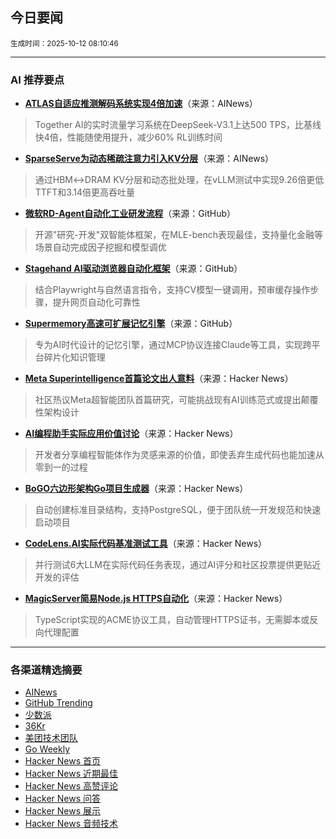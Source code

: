 ## 今日要闻

<sub> 生成时间：2025-10-12 08:10:46</sub>


---

### AI 推荐要点

- **[ATLAS自适应推测解码系统实现4倍加速](https://twitter.com/togethercompute/status/1976655646474031362)**（来源：AINews）  
> Together AI的实时流量学习系统在DeepSeek-V3.1上达500 TPS，比基线快4倍，性能随使用提升，减少60% RL训练时间

- **[SparseServe为动态稀疏注意力引入KV分层](https://twitter.com/ZhihuFrontier/status/1976544233700929614)**（来源：AINews）  
> 通过HBM↔DRAM KV分层和动态批处理，在vLLM测试中实现9.26倍更低TTFT和3.14倍更高吞吐量

- **[微软RD-Agent自动化工业研发流程](https://github.com/microsoft/RD-Agent)**（来源：GitHub）  
> 开源"研究-开发"双智能体框架，在MLE-bench表现最佳，支持量化金融等场景自动完成因子挖掘和模型调优

- **[Stagehand AI驱动浏览器自动化框架](https://github.com/browserbase/stagehand)**（来源：GitHub）  
> 结合Playwright与自然语言指令，支持CV模型一键调用，预审缓存操作步骤，提升网页自动化可靠性

- **[Supermemory高速可扩展记忆引擎](https://github.com/supermemoryai/supermemory)**（来源：GitHub）  
> 专为AI时代设计的记忆引擎，通过MCP协议连接Claude等工具，实现跨平台碎片化知识管理

- **[Meta Superintelligence首篇论文出人意料](https://news.ycombinator.com/item?id=45553577)**（来源：Hacker News）  
> 社区热议Meta超智能团队首篇研究，可能挑战现有AI训练范式或提出颠覆性架构设计

- **[AI编程助手实际应用价值讨论](https://news.ycombinator.com/item?id=45547344)**（来源：Hacker News）  
> 开发者分享编程智能体作为灵感来源的价值，即使丢弃生成代码也能加速从零到一的过程

- **[BoGO六边形架构Go项目生成器](https://news.ycombinator.com/item?id=45551792)**（来源：Hacker News）  
> 自动创建标准目录结构，支持PostgreSQL，便于团队统一开发规范和快速启动项目

- **[CodeLens.AI实际代码基准测试工具](https://news.ycombinator.com/item?id=45553152)**（来源：Hacker News）  
> 并行测试6大LLM在实际代码任务表现，通过AI评分和社区投票提供更贴近开发的评估

- **[MagicServer简易Node.js HTTPS自动化](https://news.ycombinator.com/item?id=45551616)**（来源：Hacker News）  
> TypeScript实现的ACME协议工具，自动管理HTTPS证书，无需脚本或反向代理配置

---

### 各渠道精选摘要
- [AINews](./ai_news_summary_2025-10-12.md)
- [GitHub Trending](./github_trending_2025-10-12.md)
- [少数派](./shaoshupai_2025-10-12.md)
- [36Kr](./36kr_summary_2025-10-12.md)
- [美团技术团队](./meituan_2025-10-12.md)
- [Go Weekly](./go_weekly_2025-10-12.md)
- [Hacker News 首页](./hacker_news_frontpage_2025-10-12.md)
- [Hacker News 近期最佳](./hacker_news_best_2025-10-12.md)
- [Hacker News 高赞评论](./hacker_news_top_comments_2025-10-12.md)
- [Hacker News 问答](./hacker_news_ask_2025-10-12.md)
- [Hacker News 展示](./hacker_news_show_2025-10-12.md)
- [Hacker News 音频技术](./hacker_news_audio_tech_2025-10-12.md)